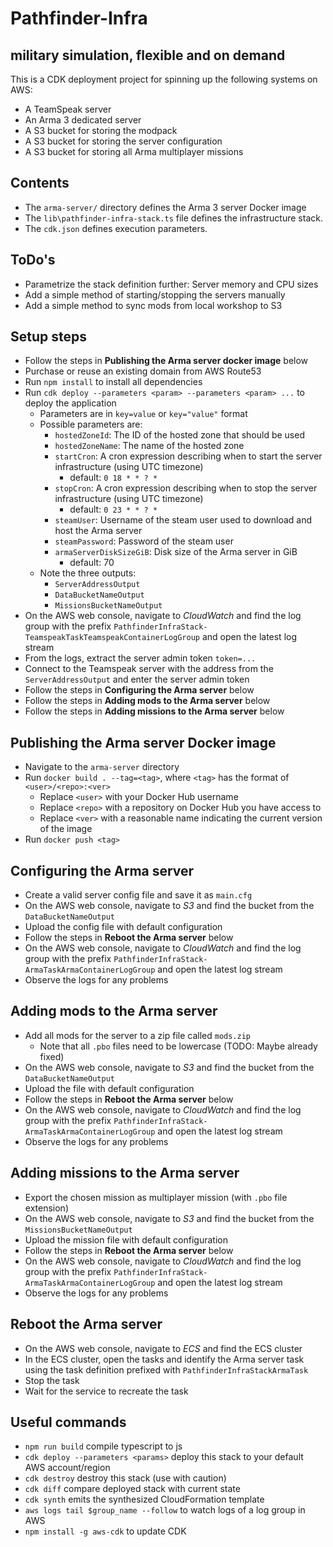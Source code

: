 # Pathfinder-Infra
## military simulation, flexible and on demand

This is a CDK deployment project for spinning up the following systems on AWS:

* A TeamSpeak server
* An Arma 3 dedicated server
* A S3 bucket for storing the modpack
* A S3 bucket for storing the server configuration
* A S3 bucket for storing all Arma multiplayer missions

## Contents

* The `arma-server/` directory defines the Arma 3 server Docker image
* The `lib\pathfinder-infra-stack.ts` file defines the infrastructure stack.
* The `cdk.json` defines execution parameters.

## ToDo's

* Parametrize the stack definition further: Server memory and CPU sizes
* Add a simple method of starting/stopping the servers manually
* Add a simple method to sync mods from local workshop to S3

## Setup steps

- Follow the steps in **Publishing the Arma server docker image** below
- Purchase or reuse an existing domain from AWS Route53
- Run `npm install` to install all dependencies
- Run `cdk deploy --parameters <param> --parameters <param> ...` to deploy the application
  - Parameters are in `key=value` or `key="value"` format
  - Possible parameters are:
    - `hostedZoneId`: The ID of the hosted zone that should be used
    - `hostedZoneName`: The name of the hosted zone
    - `startCron`: A cron expression describing when to start the server infrastructure (using UTC timezone)
      - default: `0 18 * * ? *`
    - `stopCron`: A cron expression describing when to stop the server infrastructure (using UTC timezone)
      - default: `0 23 * * ? *`
    - `steamUser`: Username of the steam user used to download and host the Arma server
    - `steamPassword`: Password of the steam user
    - `armaServerDiskSizeGiB`: Disk size of the Arma server in GiB
      - default: 70
  - Note the three outputs:
    - `ServerAddressOutput`
    - `DataBucketNameOutput`
    - `MissionsBucketNameOutput`
- On the AWS web console, navigate to *CloudWatch* and find the log group 
  with the prefix `PathfinderInfraStack-TeamspeakTaskTeamspeakContainerLogGroup` and open the latest log stream
- From the logs, extract the server admin token `token=...`
- Connect to the Teamspeak server with the address from the `ServerAddressOutput` and enter the server admin token
- Follow the steps in **Configuring the Arma server** below
- Follow the steps in **Adding mods to the Arma server** below
- Follow the steps in **Adding missions to the Arma server** below

## Publishing the Arma server Docker image
- Navigate to the `arma-server` directory
- Run `docker build . --tag=<tag>`, where `<tag>` has the format of `<user>/<repo>:<ver>`
  - Replace `<user>` with your Docker Hub username
  - Replace `<repo>` with a repository on Docker Hub you have access to
  - Replace `<ver>` with a reasonable name indicating the current version of the image
- Run `docker push <tag>`

## Configuring the Arma server
- Create a valid server config file and save it as `main.cfg`
- On the AWS web console, navigate to *S3* and find the bucket from the `DataBucketNameOutput`
- Upload the config file with default configuration
- Follow the steps in **Reboot the Arma server** below
- On the AWS web console, navigate to *CloudWatch* and find the log group 
  with the prefix `PathfinderInfraStack-ArmaTaskArmaContainerLogGroup` and open the latest log stream
- Observe the logs for any problems

## Adding mods to the Arma server
- Add all mods for the server to a zip file called `mods.zip`
  - Note that all `.pbo` files need to be lowercase (TODO: Maybe already fixed)
- On the AWS web console, navigate to *S3* and find the bucket from the `DataBucketNameOutput`
- Upload the file with default configuration
- Follow the steps in **Reboot the Arma server** below
- On the AWS web console, navigate to *CloudWatch* and find the log group 
  with the prefix `PathfinderInfraStack-ArmaTaskArmaContainerLogGroup` and open the latest log stream
- Observe the logs for any problems

## Adding missions to the Arma server
- Export the chosen mission as multiplayer mission (with `.pbo` file extension)
- On the AWS web console, navigate to *S3* and find the bucket from the `MissionsBucketNameOutput`
- Upload the mission file with default configuration
- Follow the steps in **Reboot the Arma server** below
- On the AWS web console, navigate to *CloudWatch* and find the log group 
  with the prefix `PathfinderInfraStack-ArmaTaskArmaContainerLogGroup` and open the latest log stream
- Observe the logs for any problems

## Reboot the Arma server
- On the AWS web console, navigate to *ECS* and find the ECS cluster
- In the ECS cluster, open the tasks and identify the Arma server task using the task definition prefixed with `PathfinderInfraStackArmaTask`
- Stop the task
- Wait for the service to recreate the task

## Useful commands

- `npm run build` compile typescript to js
- `cdk deploy --parameters <params>` deploy this stack to your default AWS account/region
- `cdk destroy` destroy this stack (use with caution)
- `cdk diff` compare deployed stack with current state
- `cdk synth` emits the synthesized CloudFormation template
- `aws logs tail $group_name --follow` to watch logs of a log group in AWS
- `npm install -g aws-cdk` to update CDK